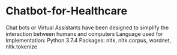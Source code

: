 # Chatbot-for-Healthcare
Chat bots or Virtual Assistants have been designed to simplify the interaction between humans and computers
Language used for Implementation:
Python 3.7.4
Packages:  nltk,  nltk.corpus, wordnet,  nltk.tokenize
